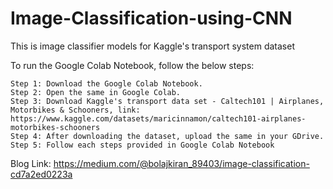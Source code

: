 # Image-Classification-using-CNN
This is image classifier models for Kaggle's transport system dataset

To run the Google Colab Notebook, follow the below steps:

	Step 1: Download the Google Colab Notebook.
	Step 2: Open the same in Google Colab.
	Step 3: Download Kaggle's transport data set - Caltech101 | Airplanes, Motorbikes & Schooners, link: 		https://www.kaggle.com/datasets/maricinnamon/caltech101-airplanes-motorbikes-schooners
	Step 4: After downloading the dataset, upload the same in your GDrive.
	Step 5: Follow each steps provided in Google Colab Notebook

Blog Link:
https://medium.com/@bolajkiran_89403/image-classification-cd7a2ed0223a
